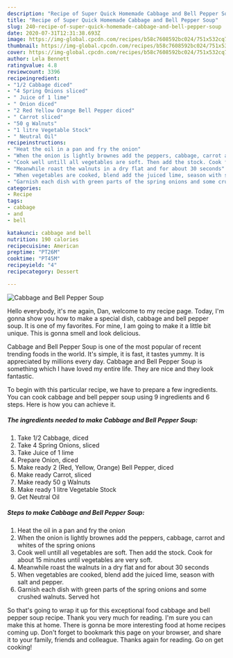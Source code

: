 ```yaml
---
description: "Recipe of Super Quick Homemade Cabbage and Bell Pepper Soup"
title: "Recipe of Super Quick Homemade Cabbage and Bell Pepper Soup"
slug: 240-recipe-of-super-quick-homemade-cabbage-and-bell-pepper-soup
date: 2020-07-31T12:31:38.693Z
image: https://img-global.cpcdn.com/recipes/b58c7608592bc024/751x532cq70/cabbage-and-bell-pepper-soup-recipe-main-photo.jpg
thumbnail: https://img-global.cpcdn.com/recipes/b58c7608592bc024/751x532cq70/cabbage-and-bell-pepper-soup-recipe-main-photo.jpg
cover: https://img-global.cpcdn.com/recipes/b58c7608592bc024/751x532cq70/cabbage-and-bell-pepper-soup-recipe-main-photo.jpg
author: Lela Bennett
ratingvalue: 4.8
reviewcount: 3396
recipeingredient:
- "1/2 Cabbage diced"
- "4 Spring Onions sliced"
- " Juice of 1 lime"
- " Onion diced"
- "2 Red Yellow Orange Bell Pepper diced"
- " Carrot sliced"
- "50 g Walnuts"
- "1 litre Vegetable Stock"
- " Neutral Oil"
recipeinstructions:
- "Heat the oil in a pan and fry the onion"
- "When the onion is lightly brownes add the peppers, cabbage, carrot and whites of the spring onions"
- "Cook well untill all vegetables are soft. Then add the stock. Cook for about 15 minutes until vegetables are very soft."
- "Meanwhile roast the walnuts in a dry flat and for about 30 seconds"
- "When vegetables are cooked, blend add the juiced lime, season with salt and pepper."
- "Garnish each dish with green parts of the spring onions and some crushed walnuts. Served hot"
categories:
- Recipe
tags:
- cabbage
- and
- bell

katakunci: cabbage and bell 
nutrition: 190 calories
recipecuisine: American
preptime: "PT26M"
cooktime: "PT45M"
recipeyield: "4"
recipecategory: Dessert

---
```



![Cabbage and Bell Pepper Soup](https://img-global.cpcdn.com/recipes/b58c7608592bc024/751x532cq70/cabbage-and-bell-pepper-soup-recipe-main-photo.jpg)

Hello everybody, it's me again, Dan, welcome to my recipe page. Today, I'm gonna show you how to make a special dish, cabbage and bell pepper soup. It is one of my favorites. For mine, I am going to make it a little bit unique. This is gonna smell and look delicious.



Cabbage and Bell Pepper Soup is one of the most popular of recent trending foods in the world. It's simple, it is fast, it tastes yummy. It is appreciated by millions every day. Cabbage and Bell Pepper Soup is something which I have loved my entire life. They are nice and they look fantastic.


To begin with this particular recipe, we have to prepare a few ingredients. You can cook cabbage and bell pepper soup using 9 ingredients and 6 steps. Here is how you can achieve it.

<!--inarticleads1-->

##### The ingredients needed to make Cabbage and Bell Pepper Soup:

1. Take 1/2 Cabbage, diced
1. Take 4 Spring Onions, sliced
1. Take  Juice of 1 lime
1. Prepare  Onion, diced
1. Make ready 2 (Red, Yellow, Orange) Bell Pepper, diced
1. Make ready  Carrot, sliced
1. Make ready 50 g Walnuts
1. Make ready 1 litre Vegetable Stock
1. Get  Neutral Oil




<!--inarticleads2-->

##### Steps to make Cabbage and Bell Pepper Soup:

1. Heat the oil in a pan and fry the onion
1. When the onion is lightly brownes add the peppers, cabbage, carrot and whites of the spring onions
1. Cook well untill all vegetables are soft. Then add the stock. Cook for about 15 minutes until vegetables are very soft.
1. Meanwhile roast the walnuts in a dry flat and for about 30 seconds
1. When vegetables are cooked, blend add the juiced lime, season with salt and pepper.
1. Garnish each dish with green parts of the spring onions and some crushed walnuts. Served hot




So that's going to wrap it up for this exceptional food cabbage and bell pepper soup recipe. Thank you very much for reading. I'm sure you can make this at home. There is gonna be more interesting food at home recipes coming up. Don't forget to bookmark this page on your browser, and share it to your family, friends and colleague. Thanks again for reading. Go on get cooking!
